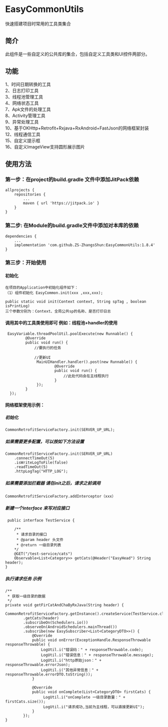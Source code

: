 # EasyCommonUtils
 快速搭建项目时常用的工具类集合

## 简介

 此组件是一些自定义的公共库的集合，包括自定义工具类和UI控件两部分。

## 功能

1、时间日期转换的工具<br>
2、日志打印工具<br>
3、线程池管理工具<br>
4、网络状态工具<br>
7、Apk文件的处理工具<br>
8、Activity管理工具<br>
9、异常处理工具<br>
10、基于OKHttp+Retrofit+Rxjava+RxAndroid+FastJson的网络框架封装<br>
12、线程通信工具<br>
15、自定义提示框<br>
16、自定义ImageView支持圆形展示图片<br>

## 使用方法

### 第一步：在project的build.gradle 文件中添加JitPack依赖

    allprojects {
        repositories {
            ...
            maven { url 'https://jitpack.io' }
        }
    }

### 第二步: 在Module的build.gradle文件中添加对本库的依赖

    dependencies {
        ...
        implementation 'com.github.ZS-ZhangsShun:EasyCommonUtils:1.8.4'
    }


### 第三步：开始使用

#### 初始化

    在项目的Application中初始化组件如下：
    （1）组件初始化 EasyCommon.init(xxx ,xxx,xxx);

    public static void init(Context context, String spTag , boolean isPrintLog)
    三个参数分别为：Context、全局公共sp的名称、是否打印日志

#### 调用其中的工具类使用即可 例如：线程池+handler的使用
     EasyVariable.threadPoolUtil.poolExecute(new Runnable() {
             @Override
             public void run() {
                 //要执行的任务

                 //更新UI
                  MainUIHandler.handler().post(new Runnable() {
                          @Override
                          public void run() {
                              //此处代码会在主线程执行
                          }
                  });
             }
      });

#### 网络框架使用示例：

##### 初始化 

    CommonRetrofitServiceFactory.init(SERVER_UP_URL);

##### 如果需要更多配置，可以按如下方法设置

    CommonRetrofitServiceFactory.init(SERVER_UP_URL)
        .connectTimeOut(5)
        .isWriteLogToFile(false)
        .readTimeOut(5)
        .httpLogTag("HTTP_LOG");

##### 如果需要添加拦截器 请在init之后，请求之前调用

    CommonRetrofitServiceFactory.addInterceptor（xxx）

##### 新建一个interface 来写对应接口

     public interface TestService {

        /**
         * 请求目录的接口
         * @param header 头文件
         * @return 一级目录列表
        */
        @GET("/test-service/cats")
        Observable<List<Category>> getCats(@Header("EasyHead") String header);
    }

##### 执行请求任务 示例

    /**
     * 获取一级目录的数据
     */
    private void getFirCatAndChaByRxJava(String header) {
        CommonRetrofitServiceFactory.getInstance().createService(TestService.class)
            .getCats(header)
            .subscribeOn(Schedulers.io())
            .observeOn(AndroidSchedulers.mainThread())
            .subscribe(new EasySubscriber<List<CategoryDTO>>() {
                @Override
                public void onError(ExceptionHandle.ResponseThrowable responseThrowable) {
                    LogUtil.i("错误码：" + responseThrowable.code);
                    LogUtil.i("错误信息：" + responseThrowable.message);
                    LogUtil.i("http原始json：" + responseThrowable.errorJson);
                    LogUtil.i("其他异常信息：" + responseThrowable.errorDTO.toString());
                }
    
                @Override
                public void onComplete(List<CategoryDTO> firstCats) {
                     LogUtil.i("onComplete 一级目录数量：" + firstCats.size());
                     LogUtil.i("请求成功,当前为主线程，可以直接更新UI");
                }
            });
    }